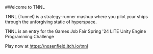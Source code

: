#Welcome to TNNL

TNNL (Tunnel) is a strategy-runner mashup where you pilot your ships through the unforgiving static of hyperspace.

TNNL is an entry for the Games Job Fair Spring '24 LITE Unity Engine Programming Challenge

Play now at https://nosenfield.itch.io/tnnl
